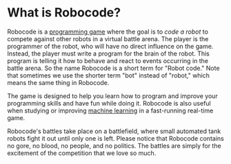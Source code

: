 # What is Robocode?

Robocode is a [programming game](https://en.wikipedia.org/wiki/Programming_game) where the goal is to *code a robot* to
compete against other robots in a virtual battle arena. The player is the programmer of the robot, who will have no
direct influence on the game. Instead, the player must write a program for the brain of the robot. This program is
telling it how to behave and react to events occurring in the battle arena. So the name Robocode is a short term for
"Robot code."
Note that sometimes we use the shorter term "bot" instead of "robot," which means the same thing in Robocode.

The game is designed to help you learn how to program and improve your programming skills and have fun while doing it.
Robocode is also useful when studying or improving [machine learning](https://en.wikipedia.org/wiki/Machine_learning)
in a fast-running real-time game.

Robocode's battles take place on a battlefield, where small automated tank robots fight it out until only one is left.
Please notice that Robocode contains no gore, no blood, no people, and no politics. The battles are simply for the
excitement of the competition that we love so much.